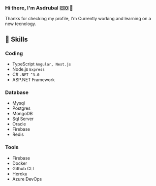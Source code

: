 ### Hi there, I'm Asdrubal :colombia: 👋

<!--
**ahernand53/ahernand53** is a ✨ _special_ ✨ repository because its `README.md` (this file) appears on your GitHub profile.

-->

Thanks for checking my profile, I'm Currently working and learning on a new tecnology.

## :muscle: Skills

### Coding

  - TypeScript `Angular, Nest.js`
  - Node.js `Express`
  - C# `.NET ^3.0`
  - ASP.NET Framework

### Database

  - Mysql
  - Postgres
  - MongoDB
  - Sql Server
  - Oracle
  - Firebase
  - Redis
 
### Tools

  - Firebase
  - Docker
  - Github CLI
  - Heroku
  - Azure DevOps
